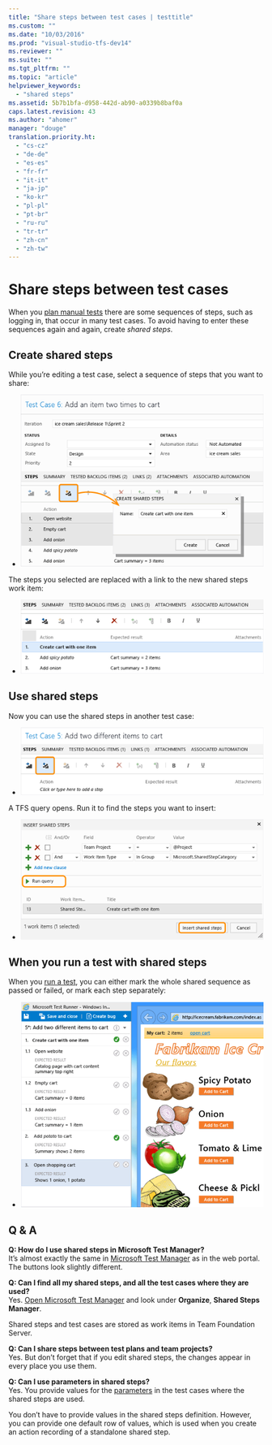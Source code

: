 ```yaml
---
title: "Share steps between test cases | testtitle"
ms.custom: ""
ms.date: "10/03/2016"
ms.prod: "visual-studio-tfs-dev14"
ms.reviewer: ""
ms.suite: ""
ms.tgt_pltfrm: ""
ms.topic: "article"
helpviewer_keywords: 
  - "shared steps"
ms.assetid: 5b7b1bfa-d958-442d-ab90-a0339b8baf0a
caps.latest.revision: 43
ms.author: "ahomer"
manager: "douge"
translation.priority.ht: 
  - "cs-cz"
  - "de-de"
  - "es-es"
  - "fr-fr"
  - "it-it"
  - "ja-jp"
  - "ko-kr"
  - "pl-pl"
  - "pt-br"
  - "ru-ru"
  - "tr-tr"
  - "zh-cn"
  - "zh-tw"
---
```

# Share steps between test cases
When you [plan manual tests](../test/planning-manual-tests-using-the-web-portal.md) there are some sequences of steps, such as logging in, that occur in many test cases. To avoid having to enter these sequences again and again, create *shared steps*.  
  
## Create shared steps  
 While you’re editing a test case, select a sequence of steps that you want to share:  
  
-   ![Create shared steps](../test/media/almt_ws31createsharedsteps.png "ALMT_ws31CreateSharedSteps")  
  
 The steps you selected are replaced with a link to the new shared steps work item:  
  
-   ![Resulting test case with a shared step.](../test/media/almt_ws34createsharedresult.png "ALMT_ws34CreateSharedResult")  
  
## Use shared steps  
 Now you can use the shared steps in another test case:  
  
-   ![Use shared steps in test cases.](../test/media/almt_ws32usesharedsteps.png "ALMT_ws32UseSharedSteps")  
  
 A TFS query opens. Run it to find the steps you want to insert:  
  
-   ![Run the query to find shared steps](../test/media/almt_ws33sharedstepquery.png "ALMT_ws33SharedStepQuery")  
  
## When you run a test with shared steps  
 When you [run a test](../test/running-manual-tests-using-the-web-portal.md), you can either mark the whole shared sequence as passed or failed, or mark each step separately:  
  
-   ![Shared steps in Test Runner.](../test/media/almt_ws33runsharedsteps.png "ALMT_ws33RunSharedSteps")  
  
## Q & A  
 **Q: How do I use shared steps in Microsoft Test Manager?**  
 It’s almost exactly the same in [Microsoft Test Manager](../test/testing-your-application-using-microsoft-test-manager.md) as in the web portal. The buttons look slightly different.  
  
 **Q: Can I find all my shared steps, and all the test cases where they are used?**  
 Yes. [Open Microsoft Test Manager](../test/connect-microsoft-test-manager-to-your-team-project-and-test-plan.md) and look under **Organize**, **Shared Steps Manager**.  
  
 Shared steps and test cases are stored as work items in Team Foundation Server.  
  
 **Q: Can I share steps between test plans and team projects?**  
 Yes. But don’t forget that if you edit shared steps, the changes appear in every place you use them.  
  
 **Q: Can I use parameters in shared steps?**  
 Yes. You provide values for the [parameters](../test/repeat-a-test-with-different-data.md) in the test cases where the shared steps are used.  
  
 You don’t have to provide values in the shared steps definition. However, you can provide one default row of values, which is used when you create an action recording of a standalone shared step.